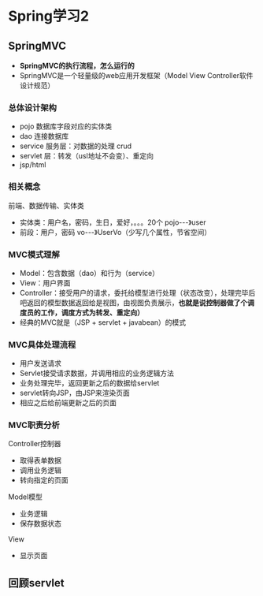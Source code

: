 # Spring学习2


## SpringMVC
* **SpringMVC的执行流程，怎么运行的**
* SpringMVC是一个轻量级的web应用开发框架（Model View Controller软件设计规范）

### 总体设计架构
* pojo 数据库字段对应的实体类
* dao 连接数据库
* service 服务层：对数据的处理 crud
* servlet 层：转发（usl地址不会变）、重定向
* jsp/html

### 相关概念
前端、数据传输、实体类  
* 实体类：用户名，密码，生日，爱好，。。。20个 pojo---》user
* 前段：用户，密码 vo---》UserVo（少写几个属性，节省空间）

### MVC模式理解
* Model：包含数据（dao）和行为（service）
* View：用户界面
* Controller：接受用户的请求，委托给模型进行处理（状态改变），处理完毕后吧返回的模型数据返回给是视图，由视图负责展示，**也就是说控制器做了个调度员的工作，调度方式为转发、重定向）**
* 经典的MVC就是（JSP + servlet + javabean）的模式

### MVC具体处理流程
* 用户发送请求
* Servlet接受请求数据，并调用相应的业务逻辑方法
* 业务处理完毕，返回更新之后的数据给servlet
* servlet转向JSP，由JSP来渲染页面
* 相应之后给前端更新之后的页面

### MVC职责分析
Controller控制器  
* 取得表单数据
* 调用业务逻辑
* 转向指定的页面

Model模型  
* 业务逻辑
* 保存数据状态

View
* 显示页面

## 回顾servlet










